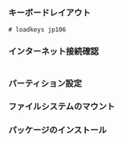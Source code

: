 ### キーボードレイアウト
```
# loadkeys jp106
```
### インターネット接続確認
```
```
### パーティション設定
### ファイルシステムのマウント
### パッケージのインストール
